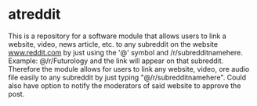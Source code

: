 # atreddit
This is a repository for a software module that allows users to link a website, video, news article, etc. to any subreddit on the website www.reddit.com by just using the '@' symbol and /r/subredditnamehere.  Example: @/r/Futurology and the link will appear on that subreddit.  Therefore the module allows for users to link any website, video, ore audio file easily to any subreddit by just typing "@/r/subredditnamehere". Could also have option to notify the moderators of said website to approve the post.    
